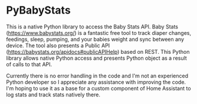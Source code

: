 # PyBabyStats
This is a native Python library to access the Baby Stats API. Baby Stats (https://www.babystats.org/) is a fantastic free tool to track diaper changes, feedings, sleep, pumping, and your babies weight and sync between any device. The tool also presents a Public API (https://babystats.org/apidocs#publicAPIHelp) based on REST. This Python library allows native Python access and presents Python object as a result of calls to that API.

Currently there is no error handling in the code and I'm not an experienced Python developer so I appreciate any assistance with improving the code. I'm hoping to use it as a base for a custom component of Home Assistant to log stats and track stats natively there.
